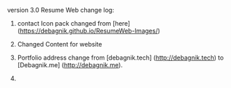 version 3.0
Resume Web 
change log:

1. contact Icon pack changed from [here] (https://debagnik.github.io/ResumeWeb-Images/)

2. Changed Content for website
3. Portfolio address change from [debagnik.tech] (http://debagnik.tech) to [Debagnik.me] (http://debagnik.me).
4. 
